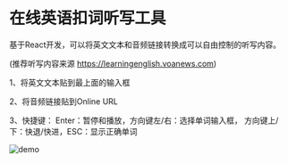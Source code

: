 # 在线英语扣词听写工具

基于React开发，可以将英文文本和音频链接转换成可以自由控制的听写内容。

(推荐听写内容来源 https://learningenglish.voanews.com)

1、将英文文本贴到最上面的输入框

2、将音频链接贴到Online URL

3、快捷键：
Enter：暂停和播放，方向键左/右：选择单词输入框， 方向键上/下：快退/快进，ESC：显示正确单词

![demo](https://raw.githubusercontent.com/terry2tan/wordByword/master/static/media/demo.png)
